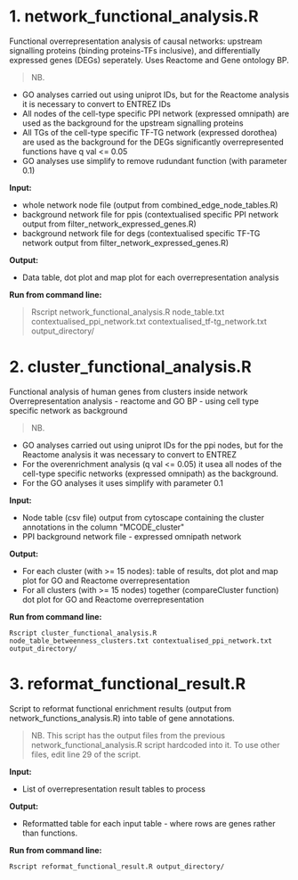 # 1. network_functional_analysis.R

Functional overrepresentation analysis of causal networks: upstream signalling proteins (binding proteins-TFs inclusive), and differentially expressed genes (DEGs) seperately. Uses Reactome and Gene ontology BP.

>NB. 
* GO analyses carried out using uniprot IDs, but for the Reactome analysis it is necessary to convert to ENTREZ IDs
* All nodes of the cell-type specific PPI network (expressed omnipath) are used as the background for the upstream signalling proteins
* All TGs of the cell-type specific TF-TG network (expressed dorothea) are used as the background for the DEGs
significantly overrepresented functions have q val <= 0.05
* GO analyses use simplify to remove rudundant function (with parameter 0.1)

**Input:**

* whole network node file (output from combined_edge_node_tables.R)
* background network file for ppis (contextualised specific PPI network output from filter_network_expressed_genes.R)
* background network file for degs (contextualised specific TF-TG network output from filter_network_expressed_genes.R)
        
**Output:**

* Data table, dot plot and map plot for each overrepresentation analysis

**Run from command line:**

> Rscript network_functional_analysis.R node_table.txt contextualised_ppi_network.txt contextualised_tf-tg_network.txt output_directory/


# 2. cluster_functional_analysis.R

Functional analysis of human genes from clusters inside network
Overrepresentation analysis - reactome and GO BP - using cell type specific network as background

>NB. 
* GO analyses carried out using uniprot IDs for the ppi nodes, but for the Reactome analysis it was necessary to convert to ENTREZ
* For the overenrichment analysis (q val <= 0.05) it usea all nodes of the cell-type specific networks (expressed omnipath) as the background.
* For the GO analyses it uses simplify with parameter 0.1

**Input:**
* Node table (csv file) output from cytoscape containing the cluster annotations in the column "MCODE_cluster"
* PPI background network file - expressed omnipath network

**Output:**
* For each cluster (with >= 15 nodes): table of results, dot plot and map plot for GO and Reactome overrepresentation
* For all clusters (with >= 15 nodes) together (compareCluster function) dot plot for GO and Reactome overrepresentation

**Run from command line:**
 
```
Rscript cluster_functional_analysis.R node_table_betweenness_clusters.txt contextualised_ppi_network.txt output_directory/
```

# 3. reformat_functional_result.R

Script to reformat functional enrichment results (output from network_functions_analysis.R) into table of gene annotations. 

>NB. This script has the output files from the previous network_functional_analysis.R script hardcoded into it. To use other files, edit line 29 of the script.

**Input:**
* List of overrepresentation result tables to process

**Output:**
* Reformatted table for each input table - where rows are genes rather than functions.

**Run from command line:**

```
Rscript reformat_functional_result.R output_directory/
```